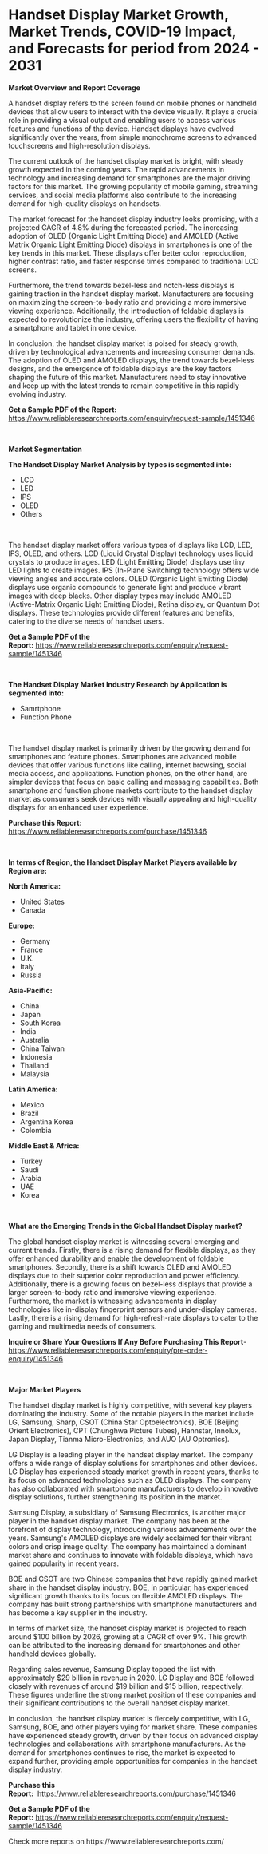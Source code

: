 <p><h1>Handset Display Market Growth, Market Trends, COVID-19 Impact, and Forecasts for period from 2024 - 2031</h1></p><p><strong>Market Overview and Report Coverage</strong></p>
<p><p>A handset display refers to the screen found on mobile phones or handheld devices that allow users to interact with the device visually. It plays a crucial role in providing a visual output and enabling users to access various features and functions of the device. Handset displays have evolved significantly over the years, from simple monochrome screens to advanced touchscreens and high-resolution displays.</p><p>The current outlook of the handset display market is bright, with steady growth expected in the coming years. The rapid advancements in technology and increasing demand for smartphones are the major driving factors for this market. The growing popularity of mobile gaming, streaming services, and social media platforms also contribute to the increasing demand for high-quality displays on handsets.</p><p>The market forecast for the handset display industry looks promising, with a projected CAGR of 4.8% during the forecasted period. The increasing adoption of OLED (Organic Light Emitting Diode) and AMOLED (Active Matrix Organic Light Emitting Diode) displays in smartphones is one of the key trends in this market. These displays offer better color reproduction, higher contrast ratio, and faster response times compared to traditional LCD screens.</p><p>Furthermore, the trend towards bezel-less and notch-less displays is gaining traction in the handset display market. Manufacturers are focusing on maximizing the screen-to-body ratio and providing a more immersive viewing experience. Additionally, the introduction of foldable displays is expected to revolutionize the industry, offering users the flexibility of having a smartphone and tablet in one device.</p><p>In conclusion, the handset display market is poised for steady growth, driven by technological advancements and increasing consumer demands. The adoption of OLED and AMOLED displays, the trend towards bezel-less designs, and the emergence of foldable displays are the key factors shaping the future of this market. Manufacturers need to stay innovative and keep up with the latest trends to remain competitive in this rapidly evolving industry.</p></p>
<p><strong>Get a Sample PDF of the Report:</strong> <a href="https://www.reliableresearchreports.com/enquiry/request-sample/1451346">https://www.reliableresearchreports.com/enquiry/request-sample/1451346</a></p>
<p>&nbsp;</p>
<p><strong>Market Segmentation</strong></p>
<p><strong>The Handset Display Market Analysis by types is segmented into:</strong></p>
<p><ul><li>LCD</li><li>LED</li><li>IPS</li><li>OLED</li><li>Others</li></ul></p>
<p>&nbsp;</p>
<p><p>The handset display market offers various types of displays like LCD, LED, IPS, OLED, and others. LCD (Liquid Crystal Display) technology uses liquid crystals to produce images. LED (Light Emitting Diode) displays use tiny LED lights to create images. IPS (In-Plane Switching) technology offers wide viewing angles and accurate colors. OLED (Organic Light Emitting Diode) displays use organic compounds to generate light and produce vibrant images with deep blacks. Other display types may include AMOLED (Active-Matrix Organic Light Emitting Diode), Retina display, or Quantum Dot displays. These technologies provide different features and benefits, catering to the diverse needs of handset users.</p></p>
<p><strong>Get a Sample PDF of the Report:</strong>&nbsp;<a href="https://www.reliableresearchreports.com/enquiry/request-sample/1451346">https://www.reliableresearchreports.com/enquiry/request-sample/1451346</a></p>
<p>&nbsp;</p>
<p><strong>The Handset Display Market Industry Research by Application is segmented into:</strong></p>
<p><ul><li>Samrtphone</li><li>Function Phone</li></ul></p>
<p>&nbsp;</p>
<p><p>The handset display market is primarily driven by the growing demand for smartphones and feature phones. Smartphones are advanced mobile devices that offer various functions like calling, internet browsing, social media access, and applications. Function phones, on the other hand, are simpler devices that focus on basic calling and messaging capabilities. Both smartphone and function phone markets contribute to the handset display market as consumers seek devices with visually appealing and high-quality displays for an enhanced user experience.</p></p>
<p><strong>Purchase this Report:</strong>&nbsp; <a href="https://www.reliableresearchreports.com/purchase/1451346">https://www.reliableresearchreports.com/purchase/1451346</a></p>
<p>&nbsp;</p>
<p><strong>In terms of Region, the Handset Display Market Players available by Region are:</strong></p>
<p>
    <p> <strong> North America: </strong>
        <ul>
            <li>United States</li>
            <li>Canada</li>
        </ul>
        </p> 
    <p> <strong> Europe: </strong>
        <ul>
            <li>Germany</li>
            <li>France</li>
            <li>U.K.</li>
            <li>Italy</li>
            <li>Russia</li>
        </ul>
        </p> 
    <p> <strong> Asia-Pacific: </strong>
        <ul>
            <li>China</li>
            <li>Japan</li>
            <li>South Korea</li>
            <li>India</li>
            <li>Australia</li>
            <li>China Taiwan</li>
            <li>Indonesia</li>
            <li>Thailand</li>
            <li>Malaysia</li>
        </ul>
        </p> 
    <p> <strong> Latin America: </strong>
        <ul>
            <li>Mexico</li>
            <li>Brazil</li>
            <li>Argentina Korea</li>
            <li>Colombia</li>
        </ul>
        </p> 
    <p> <strong> Middle East & Africa: </strong>
        <ul>
            <li>Turkey</li>
            <li>Saudi</li>
            <li>Arabia</li>
            <li>UAE</li>
            <li>Korea</li>
        </ul>
    </p>
    </p>
<p>&nbsp;</p>
<p><strong>What are the Emerging Trends in the Global Handset Display market?</strong></p>
<p><p>The global handset display market is witnessing several emerging and current trends. Firstly, there is a rising demand for flexible displays, as they offer enhanced durability and enable the development of foldable smartphones. Secondly, there is a shift towards OLED and AMOLED displays due to their superior color reproduction and power efficiency. Additionally, there is a growing focus on bezel-less displays that provide a larger screen-to-body ratio and immersive viewing experience. Furthermore, the market is witnessing advancements in display technologies like in-display fingerprint sensors and under-display cameras. Lastly, there is a rising demand for high-refresh-rate displays to cater to the gaming and multimedia needs of consumers.</p></p>
<p><strong>Inquire or Share Your Questions If Any Before Purchasing This Report</strong>- <a href="https://www.reliableresearchreports.com/enquiry/pre-order-enquiry/1451346">https://www.reliableresearchreports.com/enquiry/pre-order-enquiry/1451346</a></p>
<p>&nbsp;</p>
<p><strong>Major Market Players</strong></p>
<p><p>The handset display market is highly competitive, with several key players dominating the industry. Some of the notable players in the market include LG, Samsung, Sharp, CSOT (China Star Optoelectronics), BOE (Beijing Orient Electronics), CPT (Chunghwa Picture Tubes), Hannstar, Innolux, Japan Display, Tianma Micro-Electronics, and AUO (AU Optronics).</p><p>LG Display is a leading player in the handset display market. The company offers a wide range of display solutions for smartphones and other devices. LG Display has experienced steady market growth in recent years, thanks to its focus on advanced technologies such as OLED displays. The company has also collaborated with smartphone manufacturers to develop innovative display solutions, further strengthening its position in the market.</p><p>Samsung Display, a subsidiary of Samsung Electronics, is another major player in the handset display market. The company has been at the forefront of display technology, introducing various advancements over the years. Samsung's AMOLED displays are widely acclaimed for their vibrant colors and crisp image quality. The company has maintained a dominant market share and continues to innovate with foldable displays, which have gained popularity in recent years.</p><p>BOE and CSOT are two Chinese companies that have rapidly gained market share in the handset display industry. BOE, in particular, has experienced significant growth thanks to its focus on flexible AMOLED displays. The company has built strong partnerships with smartphone manufacturers and has become a key supplier in the industry.</p><p>In terms of market size, the handset display market is projected to reach around $100 billion by 2026, growing at a CAGR of over 9%. This growth can be attributed to the increasing demand for smartphones and other handheld devices globally.</p><p>Regarding sales revenue, Samsung Display topped the list with approximately $29 billion in revenue in 2020. LG Display and BOE followed closely with revenues of around $19 billion and $15 billion, respectively. These figures underline the strong market position of these companies and their significant contributions to the overall handset display market.</p><p>In conclusion, the handset display market is fiercely competitive, with LG, Samsung, BOE, and other players vying for market share. These companies have experienced steady growth, driven by their focus on advanced display technologies and collaborations with smartphone manufacturers. As the demand for smartphones continues to rise, the market is expected to expand further, providing ample opportunities for companies in the handset display industry.</p></p>
<p><strong>Purchase this Report:</strong>&nbsp;&nbsp;<a href="https://www.reliableresearchreports.com/purchase/1451346">https://www.reliableresearchreports.com/purchase/1451346</a></p>
<p></p>
<p><strong>Get a Sample PDF of the Report:</strong>&nbsp;<a href="https://www.reliableresearchreports.com/enquiry/request-sample/1451346">https://www.reliableresearchreports.com/enquiry/request-sample/1451346</a></p>
<p>Check more reports on https://www.reliableresearchreports.com/</p>